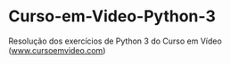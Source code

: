 # Curso-em-Video-Python-3
Resolução dos exercícios de Python 3 do Curso em Vídeo (www.cursoemvideo.com)
